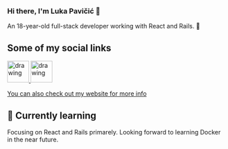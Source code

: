 ### Hi there, I'm Luka Pavičić 👋

An 18-year-old full-stack developer working with React and Rails. :gem: 

## Some of my social links

<a href="https://twitter.com/LukaPavicic4" rel="some text">
  <img src="https://cdn4.iconfinder.com/data/icons/social-media-icons-the-circle-set/48/twitter_circle-512.png" alt="drawing" width="50" height="50"/>
</a>

<a href="https://stackoverflow.com/users/10249627/crodev?tab=profile" rel="some text">
  <img src="https://cdn3.iconfinder.com/data/icons/popular-services-brands-vol-2/512/stackoverflow-512.png" alt="drawing" width="50" height="50"/>
</a>

[You can also check out my website for more info](https://lukapavicic.com)

## :orange_book: Currently learning

Focusing on React and Rails primarely. Looking forward to learning Docker in the near future.

